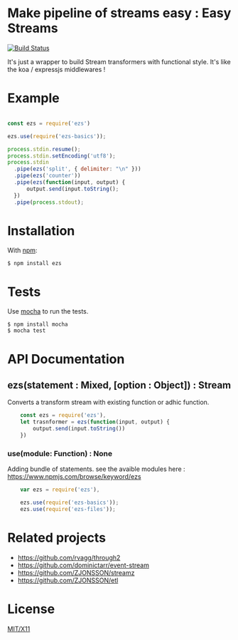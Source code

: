 # Make pipeline of streams easy : Easy Streams

[![Build Status](https://travis-ci.org/touv/node-ezs.png?branch=master)](https://travis-ci.org/touv/node-ezs)

It's just a wrapper to build Stream transformers with functional style. It's like the koa / expressjs middlewares !


# Example

```javascript

const ezs = require('ezs')

ezs.use(require('ezs-basics'));

process.stdin.resume();
process.stdin.setEncoding('utf8');
process.stdin
  .pipe(ezs('split', { delimiter: "\n" }))
  .pipe(ezs('counter'))
  .pipe(ezs(function(input, output) {
	  output.send(input.toString();
  })
  .pipe(process.stdout);


```

# Installation

With [npm](http://npmjs.org):

    $ npm install ezs

# Tests

Use [mocha](https://github.com/visionmedia/mocha) to run the tests.

    $ npm install mocha
    $ mocha test

# API Documentation

## ezs(statement : Mixed, [option : Object]) : Stream

Converts a transform stream with existing function or adhic function.
```javascript
	const ezs = require('ezs'),
	let trasnformer = ezs(function(input, output) {
		output.send(input.toString())
	})

```

### use(module: Function) : None

Adding bundle of statements. see the avaible modules here : https://www.npmjs.com/browse/keyword/ezs


```javascript
	var ezs = require('ezs'),

	ezs.use(require('ezs-basics'));
	ezs.use(require('ezs-files'));

```


# Related projects

* https://github.com/rvagg/through2
* https://github.com/dominictarr/event-stream
* https://github.com/ZJONSSON/streamz
* https://github.com/ZJONSSON/etl


# License

[MIT/X11](https://github.com/touv/node-ezs/blob/master/LICENSE)

